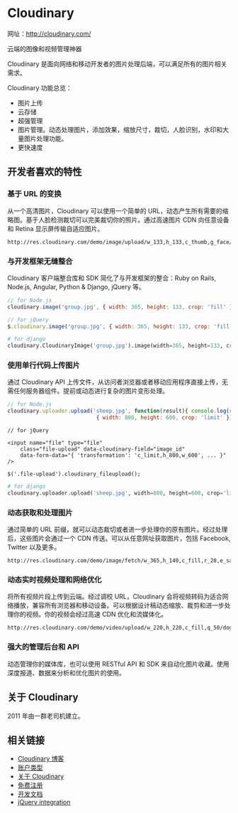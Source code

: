# Cloudinary

网址：http://cloudinary.com/

云端的图像和视频管理神器

Cloudinary 是面向网络和移动开发者的图片处理后端，可以满足所有的图片相关需求。

Cloudinary 功能总览：

* 图片上传
* 云存储
* 超强管理
* 图片管理。动态处理图片，添加效果，缩放尺寸，裁切，人脸识别，水印和大量图片处理功能。
* 更快速度

## 开发者喜欢的特性

### 基于 URL 的变换

从一个高清图片，Cloudinary 可以使用一个简单的 URL，动态产生所有需要的缩略图。基于人脸检测裁切可以完美裁切你的照片。通过高速图片 CDN 向任意设备和 Retina 显示屏传输自适应图片。

```
http://res.cloudinary.com/demo/image/upload/w_133,h_133,c_thumb,g_face/bike.jpg
```

### 与开发框架无缝整合

Cloudinary 客户端整合库和 SDK 简化了与开发框架的整合：Ruby on Rails, Node.js, Angular, Python & Django, jQuery 等。

```javascript
// for Node.js
cloudinary.image('group.jpg', { width: 365, height: 133, crop: 'fill' });
```

```javascript
// for jQuery
$.cloudinary.image('group.jpg', { width: 365, height: 133, crop: 'fill' });
```

```python
# for django
cloudinary.CloudinaryImage('group.jpg').image(width=365, height=133, crop='fill')
```

### 使用单行代码上传图片

通过 Cloudinary API 上传文件，从访问者浏览器或者移动应用程序直接上传，无需任何服务器组件。提前或动态进行复杂的图片变形处理。

```javascript
// for Node.js
cloudinary.uploader.upload('sheep.jpg', function(result){ console.log(result) },
                            { width: 800, height: 600, crop: 'limit' });
```

```
// for jQuery

<input name="file" type="file"
    class="file-upload" data-cloudinary-field="image_id"
    data-form-data="{ 'transformation': 'c_limit,h_800,w_600', ... }" />

$('.file-upload').cloudinary_fileupload();
```

```python
# for django
cloudinary.uploader.upload('sheep.jpg', width=800, height=600, crop='limit')
```

### 动态获取和处理图片

通过简单的 URL 前缀，就可以动态裁切或者进一步处理你的原有图片。经过处理后，这些图片会通过一个 CDN 传送。可以从任意网址获取图片，包括 Facebook, Twitter 以及更多。

```
http://res.cloudinary.com/demo/image/fetch/w_365,h_140,c_fill,r_20,e_saturation:50,f_auto/http://upload.wikimedia.org/wikipedia/commons/8/81/Waves_lajolla.jpg
```

### 动态实时视频处理和网络优化

将所有视频片段上传到云端。经过调校 URL，Cloudinary 会将视频转码为适合网络播放，兼容所有浏览器和移动设备。可以根据设计稿动态缩放、裁剪和进一步处理你的视频。你的视频会经过高速 CDN 优化和流媒体化。

```
http://res.cloudinary.com/demo/video/upload/w_220,h_220,c_fill,q_50/dog.mp4
```

### 强大的管理后台和 API

动态管理你的媒体库，也可以使用 RESTful API 和 SDK 来自动化图片收藏。使用深度报道、数据来分析和优化图片的使用。

## 关于 Cloudinary

2011 年由一群老司机建立。

## 相关链接
* [Cloudinary 博客](http://cloudinary.com/blog)
* [账户类型](./upgrade-options.md)
* [关于 Cloudinary](http://cloudinary.com/about)
* [免费注册](https://cloudinary.com/users/register/free)
* [开发文档](./docs/README.md)
* [jQuery integration](jquery_integration.md)